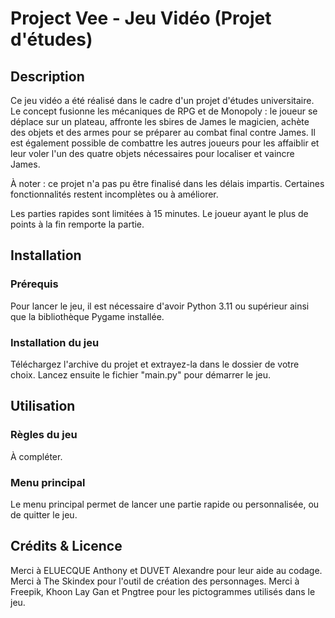 # Project Vee - Jeu Vidéo (Projet d'études)

## Description

Ce jeu vidéo a été réalisé dans le cadre d'un projet d'études universitaire. Le concept fusionne les mécaniques de RPG et de Monopoly : le joueur se déplace sur un plateau, affronte les sbires de James le magicien, achète des objets et des armes pour se préparer au combat final contre James. Il est également possible de combattre les autres joueurs pour les affaiblir et leur voler l'un des quatre objets nécessaires pour localiser et vaincre James.

À noter : ce projet n'a pas pu être finalisé dans les délais impartis. Certaines fonctionnalités restent incomplètes ou à améliorer.

Les parties rapides sont limitées à 15 minutes. Le joueur ayant le plus de points à la fin remporte la partie.

## Installation

### Prérequis

Pour lancer le jeu, il est nécessaire d'avoir Python 3.11 ou supérieur ainsi que la bibliothèque Pygame installée.

### Installation du jeu

Téléchargez l'archive du projet et extrayez-la dans le dossier de votre choix. Lancez ensuite le fichier "main.py" pour démarrer le jeu.

## Utilisation

### Règles du jeu

À compléter.

### Menu principal

Le menu principal permet de lancer une partie rapide ou personnalisée, ou de quitter le jeu.

## Crédits & Licence

Merci à ELUECQUE Anthony et DUVET Alexandre pour leur aide au codage.
Merci à The Skindex pour l'outil de création des personnages.
Merci à Freepik, Khoon Lay Gan et Pngtree pour les pictogrammes utilisés dans le jeu.
